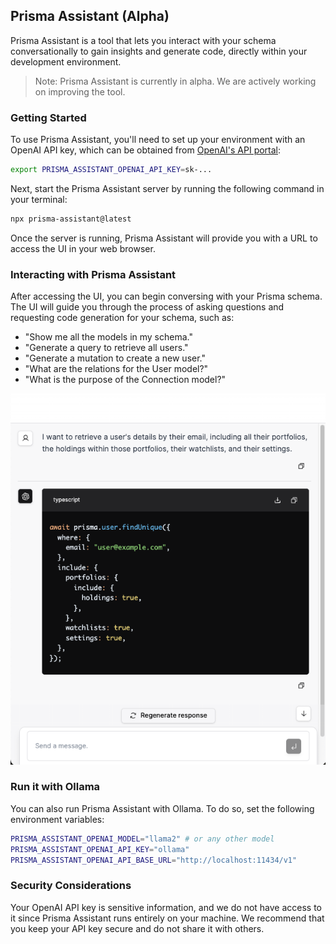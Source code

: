 ## Prisma Assistant (Alpha)

Prisma Assistant is a tool that lets you interact with your schema conversationally to gain insights and generate code, directly within your development environment.

> Note: Prisma Assistant is currently in alpha. We are actively working on improving the tool.

### Getting Started

To use Prisma Assistant, you'll need to set up your environment with an OpenAI API key, which can be obtained from [OpenAI's API portal](https://openai.com/api/):

```bash
export PRISMA_ASSISTANT_OPENAI_API_KEY=sk-...
```

Next, start the Prisma Assistant server by running the following command in your terminal:

```bash
npx prisma-assistant@latest
```

Once the server is running, Prisma Assistant will provide you with a URL to access the UI in your web browser.

### Interacting with Prisma Assistant

After accessing the UI, you can begin conversing with your Prisma schema. The UI will guide you through the process of asking questions and requesting code generation for your schema, such as:

- "Show me all the models in my schema."
- "Generate a query to retrieve all users."
- "Generate a mutation to create a new user."
- "What are the relations for the User model?"
- "What is the purpose of the Connection model?"

![UI Example](./images/prompt.png)

### Run it with Ollama

You can also run Prisma Assistant with Ollama. To do so, set the following environment variables:

```bash
PRISMA_ASSISTANT_OPENAI_MODEL="llama2" # or any other model
PRISMA_ASSISTANT_OPENAI_API_KEY="ollama"
PRISMA_ASSISTANT_OPENAI_API_BASE_URL="http://localhost:11434/v1"
```

### Security Considerations

Your OpenAI API key is sensitive information, and we do not have access to it since Prisma Assistant runs entirely on your machine. We recommend that you keep your API key secure and do not share it with others.
